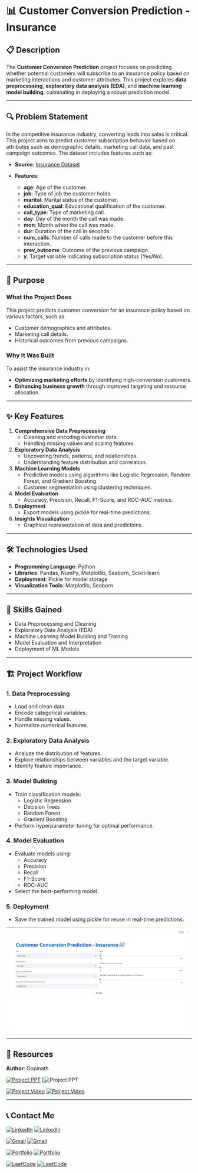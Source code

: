
# 📊 Customer Conversion Prediction - Insurance

## 📋 **Description**
The **Customer Conversion Prediction** project focuses on predicting whether potential customers will subscribe to an insurance policy based on marketing interactions and customer attributes. This project explores **data preprocessing**, **exploratory data analysis (EDA)**, and **machine learning model building**, culminating in deploying a robust prediction model.

---

## 🔍 **Problem Statement**
In the competitive insurance industry, converting leads into sales is critical. This project aims to predict customer subscription behavior based on attributes such as demographic details, marketing call data, and past campaign outcomes. The dataset includes features such as:
- **Source**: [Insurance Dataset](https://raw.githubusercontent.com/GuviMentor88/Training-Datasets/main/insurance_dataset.csv)
- **Features**:

  - **age**: Age of the customer.
  - **job**: Type of job the customer holds.
  - **marital**: Marital status of the customer.
  - **education_qual**: Educational qualification of the customer.
  - **call_type**: Type of marketing call.
  - **day**: Day of the month the call was made.
  - **mon**: Month when the call was made.
  - **dur**: Duration of the call in seconds.
  - **num_calls**: Number of calls made to the customer before this interaction.
  - **prev_outcome**: Outcome of the previous campaign.
  - **y**: Target variable indicating subscription status (Yes/No).

---

## 🎯 **Purpose**

### **What the Project Does**
This project predicts customer conversion for an insurance policy based on various factors, such as:
- Customer demographics and attributes.
- Marketing call details.
- Historical outcomes from previous campaigns.

### **Why It Was Built**
To assist the insurance industry in:
- **Optimizing marketing efforts** by identifying high-conversion customers.
- **Enhancing business growth** through improved targeting and resource allocation.

---

## ✨ **Key Features**
1. **Comprehensive Data Preprocessing**
   - Cleaning and encoding customer data.
   - Handling missing values and scaling features.
2. **Exploratory Data Analysis**
   - Uncovering trends, patterns, and relationships.
   - Understanding feature distribution and correlation.
3. **Machine Learning Models**
   - Predictive models using algorithms like Logistic Regression, Random Forest, and Gradient Boosting.
   - Customer segmentation using clustering techniques.
4. **Model Evaluation**
   - Accuracy, Precision, Recall, F1-Score, and ROC-AUC metrics.
5. **Deployment**
   - Export models using pickle for real-time predictions.
6. **Insights Visualization**
   - Graphical representation of data and predictions.

---

## 🛠️ **Technologies Used**
- **Programming Language**: Python
- **Libraries**: Pandas, NumPy, Matplotlib, Seaborn, Scikit-learn
- **Deployment**: Pickle for model storage
- **Visualization Tools**: Matplotlib, Seaborn

---

## 🔗 **Skills Gained**
- Data Preprocessing and Cleaning
- Exploratory Data Analysis (EDA)
- Machine Learning Model Building and Training
- Model Evaluation and Interpretation
- Deployment of ML Models

---

## 🏗️ **Project Workflow**

### **1. Data Preprocessing**
- Load and clean data.
- Encode categorical variables.
- Handle missing values.
- Normalize numerical features.

### **2. Exploratory Data Analysis**
- Analyze the distribution of features.
- Explore relationships between variables and the target variable.
- Identify feature importance.

### **3. Model Building**
- Train classification models:
  - Logistic Regression
  - Decision Trees
  - Random Forest
  - Gradient Boosting
- Perform hyperparameter tuning for optimal performance.

### **4. Model Evaluation**
- Evaluate models using:
  - Accuracy
  - Precision
  - Recall
  - F1-Score
  - ROC-AUC
- Select the best-performing model.

### **5. Deployment**
- Save the trained model using pickle for reuse in real-time predictions.

![](https://github.com/Gopinathalpha7/Gopinath-Portfolio/blob/f9ac87974b7c8d8b35abba616d9510eb74f42c6e/redirect/assets/img/CCP/2.jpg)

---

## 📂 **Resources**
**Author**: Gopinath

<a href='https://docs.google.com/presentation/d/1cywOm7TxIEizpJLD8Oh3JQd0fopLEtb504lskw_B_6U/edit#slide=id.g1f87997393_0_782'><img src="https://img.icons8.com/color/64/000000/google-slides.png" alt="Project PPT" width="30"></a> [![Project PPT](https://docs.google.com/presentation/d/1cywOm7TxIEizpJLD8Oh3JQd0fopLEtb504lskw_B_6U/edit#slide=id.g1f87997393_0_782)

<a href='#'><img src="https://img.icons8.com/fluency/64/000000/video.png" alt="Project Video" width="30"></a> [![Project Video](https://img.shields.io/badge/Project-Video-red)](#)

---

## 📞 **Contact Me**

<a href='https://www.linkedin.com/in/gopinathaiml12/'><img src="https://img.icons8.com/color/64/000000/linkedin.png" alt="LinkedIn" width="30"></a> [![LinkedIn](https://img.shields.io/badge/LinkedIn-Profile-blue)](https://www.linkedin.com/in/gopinathaiml12/)

<a href='mailto:gopinathaiml12@gmail.com'><img src="https://img.icons8.com/color/64/000000/gmail-new.png" alt="Gmail" width="30"></a> [![Gmail](https://img.shields.io/badge/Gmail-Email-red)](mailto:gopinathaiml12@gmail.com)

<a href='https://gopinathalpha7.github.io/Gopinath-Portfolio/'><img src="https://img.icons8.com/color/64/000000/web.png" alt="Portfolio" width="30"></a> [![Portfolio](https://img.shields.io/badge/Portfolio-Website-yellow)](https://gopinathalpha7.github.io/Gopinath-Portfolio/)

<a href='https://leetcode.com/u/gopinathaiml12/'><img src="https://img.icons8.com/external-tal-revivo-color-tal-revivo/64/000000/external-level-up-your-coding-skills-and-quickly-land-a-job-logo-color-tal-revivo.png" alt="LeetCode" width="30"></a> [![LeetCode](https://img.shields.io/badge/LeetCode-Profile-orange)](https://leetcode.com/u/gopinathaiml12/)
